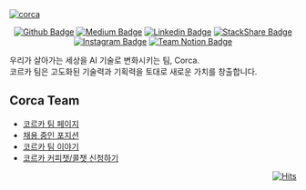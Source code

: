 <a href="https://github.com/corca-ai">
    <picture>
      <source media="(prefers-color-scheme: dark)" srcset="https://github.com/corca-ai/.github/assets/51875059/21b057de-737c-4a2e-9c7b-6c98f1592810">
      <img alt="corca" src="https://github.com/corca-ai/.github/assets/51875059/21b057de-737c-4a2e-9c7b-6c98f1592810">
    </picture>
</a>

<br/>

<div align="center">

[![Github Badge](https://img.shields.io/badge/github-corca_ai-1f2329?logo=github)](https://github.com/corca-ai) 
[![Medium Badge](https://img.shields.io/badge/medium-tech_blog-black.svg?logo=medium)](https://medium.com/corca)
[![Linkedin Badge](https://img.shields.io/badge/Linkedin-corca-0b66c2.svg?logo=Linkedin&title_bg=%230b66c2)](https://www.linkedin.com/company/corca-ai/)
[![StackShare Badge](https://img.shields.io/badge/stackshare-tech_stack-008ff9.svg?logo=stackshare&logoColor=fff)](https://stackshare.io/corca/corcas-tech-stack)
[![Instagram Badge](https://img.shields.io/badge/Instagram-corca-dd2a7b.svg?logo=instagram&logoColor=fff)](https://www.instagram.com/corca_ai/)
[![Team Notion Badge](https://img.shields.io/badge/Notion-corca_team-121212.svg?logo=notion&logoColor=fff)](https://www.corca.team/)

</div>

우리가 살아가는 세상을 AI 기술로 변화시키는 팀, Corca.  
코르카 팀은 고도화된 기술력과 기획력을 토대로 새로운 가치를 창출합니다.

## Corca Team 

* [코르카 팀 페이지](https://www.corca.team/)
* [채용 중인 포지션](https://www.corca.team/658205b8-ddd1-4ce4-91bf-8dc387e4480b)
* [코르카 팀 이야기](https://www.corca.team/07a68721-9c8a-41a5-8c41-54772450f394)
* [코르카 커피챗/콜챗 신청하기](https://docs.google.com/forms/d/e/1FAIpQLSc0qvln9mt7kfUOD0C5GrlnAhlal329IZ4IeDGFUx9-yj-QbQ/viewform)

<div align="right">

[![Hits](https://hits.seeyoufarm.com/api/count/incr/badge.svg?url=https%3A%2F%2Fgithub.com%2Fcorca-ai%2F&count_bg=%230362B7&title_bg=%23555555&icon=&icon_color=%23E7E7E7&title=hits&edge_flat=false)](https://hits.seeyoufarm.com)

</div>
